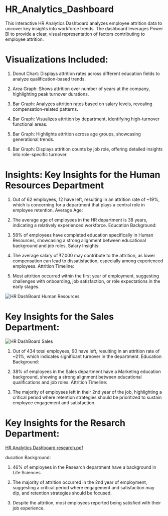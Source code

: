 # HR_Analytics_Dashboard
This interactive HR Analytics Dashboard analyzes employee attrition data to uncover key insights into workforce trends. The dashboard leverages Power BI to provide a clear, visual representation of factors contributing to employee attrition.
# Visualizations Included:
1. Donut Chart: Displays attrition rates across different education fields to analyze qualification-based trends.

2. Area Graph: Shows attrition over number of years at the company, highlighting peak turnover durations.

3. Bar Graph: Analyzes attrition rates based on salary levels, revealing compensation-related patterns.

4. Bar Graph: Visualizes attrition by department, identifying high-turnover functional areas.

5. Bar Graph: Highlights attrition across age groups, showcasing generational trends.

6. Bar Graph: Displays attrition counts by job role, offering detailed insights into role-specific turnover.

 # Insights: Key Insights for the Human Resources Department

1. Out of 62 employees, 12 have left, resulting in an attrition rate of ~19%, which is concerning for a department that plays a central role in employee retention.
Average Age:

2. The average age of employees in the HR department is 38 years, indicating a relatively experienced workforce.
Education Background:

3. 58% of employees have completed education specifically in Human Resources, showcasing a strong alignment between educational background and job roles.
Salary Insights:

4. The average salary of ₹7,000 may contribute to the attrition, as lower compensation can lead to dissatisfaction, especially among experienced employees.
Attrition Timeline:

5. Most attrition occurred within the first year of employment, suggesting challenges with onboarding, job satisfaction, or role expectations in the early stages.


![HR DashBoard Human Resources ](https://github.com/user-attachments/assets/50d0990a-6442-421f-ac6d-533f801b8809)

# Key Insights for the Sales Department:

![HR DashBoard Sales](https://github.com/user-attachments/assets/a588e084-21ac-45d8-8d52-21df9158167c)

1. Out of 434 total employees, 90 have left, resulting in an attrition rate of ~21%, which indicates significant turnover in the department.
Education Background:

2. 38% of employees in the Sales department have a Marketing education background, showing a strong alignment between educational qualifications and job roles.
Attrition Timeline:

3. The majority of employees left in their 2nd year of the job, highlighting a critical period where retention strategies should be prioritized to sustain employee engagement and satisfaction.

# Key Insights for the Resarch Department:

[HR Analytics Dashboard research.pdf](https://github.com/user-attachments/files/18165330/HR.Analytics.Dashboard.research.pdf)

ducation Background:

1. 46% of employees in the Research department have a background in Life Sciences.

2. The majority of attrition occurred in the 2nd year of employment, suggesting a critical period where engagement and satisfaction may dip, and retention strategies should be focused.

3. Despite the attrition, most employees reported being satisfied with their job experience.
